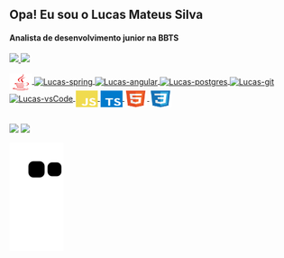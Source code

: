 ## Opa! Eu sou o Lucas Mateus Silva 
#### Analista de desenvolvimento junior na BBTS
 <div>
  <a href="https://github.com/lucasmss">
  <img height="180em" src="https://github-readme-stats.vercel.app/api?username=lucasmss&show_icons=true&theme=dark&include_all_commits=true&count_private=true"/>
  <img height="180em" src="https://github-readme-stats.vercel.app/api/top-langs/?username=lucasmss&layout=compact&langs_count=7&theme=dark"/>
</div>
  
<div style="display: inline_block"><br>
  <img align="center" alt="Lucas-java" height="30" width="40" src="https://raw.githubusercontent.com/devicons/devicon/master/icons/java/java-plain.svg">
  <img align="center" alt="Lucas-spring" height="30" width="40" src="https://www.vectorlogo.zone/logos/springio/springio-icon.svg">
  <img align="center" alt="Lucas-angular" height="30" width="40" src="https://www.vectorlogo.zone/logos/angular/angular-icon.svg">
  <img align="center" alt="Lucas-postgres" height="30" width="40" src="https://www.vectorlogo.zone/logos/postgresql/postgresql-icon.svg">
  <img align="center" alt="Lucas-git" height="30" width="40" src="https://www.vectorlogo.zone/logos/github/github-icon.svg">
  <img align="center" alt="Lucas-vsCode" height="30" width="40" src="https://www.vectorlogo.zone/logos/visualstudio_code/visualstudio_code-icon.svg">
  <img align="center" alt="Lucas-Js" height="30" width="40" src="https://raw.githubusercontent.com/devicons/devicon/master/icons/javascript/javascript-plain.svg">
  <img align="center" alt="Lucas-Ts" height="30" width="40" src="https://raw.githubusercontent.com/devicons/devicon/master/icons/typescript/typescript-plain.svg">
  <img align="center" alt="Lucas-HTML" height="30" width="40" src="https://raw.githubusercontent.com/devicons/devicon/master/icons/html5/html5-original.svg">
  <img align="center" alt="Lucas-CSS" height="30" width="40" src="https://raw.githubusercontent.com/devicons/devicon/master/icons/css3/css3-original.svg">
  
</div>
  
  ##

<div> 
 <a href="https://discord.gg/lucasmss16#8050" target="_blank"><img src="https://img.shields.io/badge/Discord-7289DA?style=for-the-badge&logo=discord&logoColor=white" target="_blank"></a> 
  <a href="https://www.linkedin.com/in/lucas-mateus-36a99b191/" target="_blank"><img src="https://img.shields.io/badge/-LinkedIn-%230077B5?style=for-the-badge&logo=linkedin&logoColor=white" target="_blank"></a> 
  
  ![Snake animation](https://github.com/rafaballerini/rafaballerini/blob/output/github-contribution-grid-snake.svg)
  
</div>
